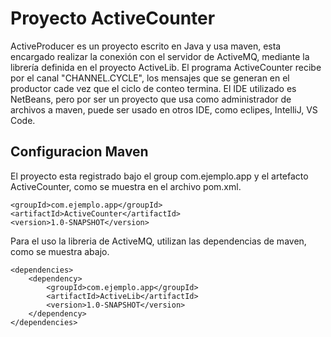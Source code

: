 # Proyecto ActiveCounter

ActiveProducer es un proyecto escrito en Java y usa maven, esta encargado realizar la conexión con el servidor de ActiveMQ, mediante la librería definida en el proyecto ActiveLib.
El programa ActiveCounter recibe por el canal "CHANNEL.CYCLE", los mensajes que se generan en el productor cade vez que el ciclo de conteo termina.
El IDE utilizado es NetBeans, pero por ser un proyecto que usa como administrador de archivos a maven, puede ser usado en otros IDE, como eclipes, IntelliJ, VS Code.

## Configuracion Maven

El proyecto esta registrado bajo el group com.ejemplo.app y el artefacto ActiveCounter, como se muestra en el archivo pom.xml.

```
<groupId>com.ejemplo.app</groupId>
<artifactId>ActiveCounter</artifactId>
<version>1.0-SNAPSHOT</version>
```

Para el uso la libreria de ActiveMQ, utilizan las dependencias de maven, como se muestra abajo.

```
<dependencies>
    <dependency>
        <groupId>com.ejemplo.app</groupId>
        <artifactId>ActiveLib</artifactId>
        <version>1.0-SNAPSHOT</version>
    </dependency>
</dependencies>
```
